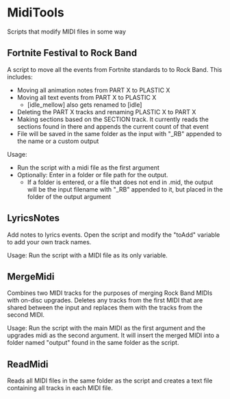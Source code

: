 # MidiTools
Scripts that modify MIDI files in some way

## Fortnite Festival to Rock Band

A script to move all the events from Fortnite standards to to Rock Band. This includes:
- Moving all animation notes from PART X to PLASTIC X
- Moving all text events from PART X to PLASTIC X
  - [idle_mellow] also gets renamed to [idle]
- Deleting the PART X tracks and renaming PLASTIC X to PART X
- Making sections based on the SECTION track. It currently reads the sections found in there and appends the current count of that event
- File will be saved in the same folder as the input with "_RB" appended to the name or a custom output

Usage:
- Run the script with a midi file as the first argument
- Optionally: Enter in a folder or file path for the output.
  - If a folder is entered, or a file that does not end in .mid, the output will be the input filename with "_RB" appended to it, but placed in the folder of the output argument

## LyricsNotes

Add notes to lyrics events. Open the script and modify the "toAdd" variable to add your own track names.

Usage: Run the script with a MIDI file as its only variable.

## MergeMidi

Combines two MIDI tracks for the purposes of merging Rock Band MIDIs with on-disc upgrades. Deletes any tracks from the first MIDI that are shared between the input and replaces them with the tracks from the second MIDI.

Usage: Run the script with the main MIDI as the first argument and the upgrades midi as the second argument. It will insert the merged MIDI into a folder named "output" found in the same folder as the script.

## ReadMidi

Reads all MIDI files in the same folder as the script and creates a text file containing all tracks in each MIDI file.
